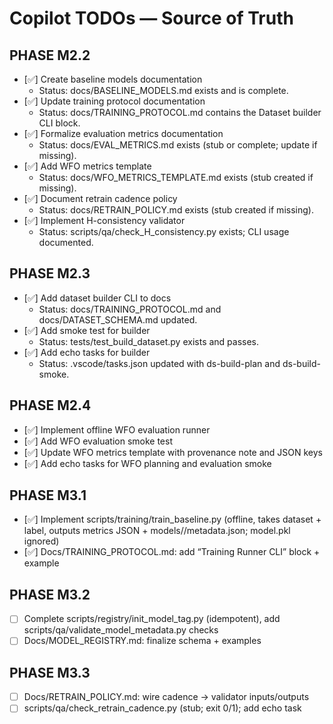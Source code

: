 # Copilot TODOs — Source of Truth

## PHASE M2.2

- [✅] Create baseline models documentation
  - Status: docs/BASELINE_MODELS.md exists and is complete.
- [✅] Update training protocol documentation
  - Status: docs/TRAINING_PROTOCOL.md contains the Dataset builder CLI block.
- [✅] Formalize evaluation metrics documentation
  - Status: docs/EVAL_METRICS.md exists (stub or complete; update if missing).
- [✅] Add WFO metrics template
  - Status: docs/WFO_METRICS_TEMPLATE.md exists (stub created if missing).
- [✅] Document retrain cadence policy
  - Status: docs/RETRAIN_POLICY.md exists (stub created if missing).
- [✅] Implement H-consistency validator
  - Status: scripts/qa/check_H_consistency.py exists; CLI usage documented.

## PHASE M2.3

- [✅] Add dataset builder CLI to docs
  - Status: docs/TRAINING_PROTOCOL.md and docs/DATASET_SCHEMA.md updated.
- [✅] Add smoke test for builder
  - Status: tests/test_build_dataset.py exists and passes.
- [✅] Add echo tasks for builder
  - Status: .vscode/tasks.json updated with ds-build-plan and ds-build-smoke.

## PHASE M2.4

- [✅] Implement offline WFO evaluation runner
- [✅] Add WFO evaluation smoke test
- [✅] Update WFO metrics template with provenance note and JSON keys
- [✅] Add echo tasks for WFO planning and evaluation smoke


## PHASE M3.1

- [✅] Implement scripts/training/train_baseline.py (offline, takes dataset + label, outputs metrics JSON + models/<tag>/metadata.json; model.pkl ignored)
- [✅] Docs/TRAINING_PROTOCOL.md: add “Training Runner CLI” block + example

## PHASE M3.2

- [ ] Complete scripts/registry/init_model_tag.py (idempotent), add scripts/qa/validate_model_metadata.py checks
- [ ] Docs/MODEL_REGISTRY.md: finalize schema + examples

## PHASE M3.3

- [ ] Docs/RETRAIN_POLICY.md: wire cadence → validator inputs/outputs
- [ ] scripts/qa/check_retrain_cadence.py (stub; exit 0/1); add echo task
